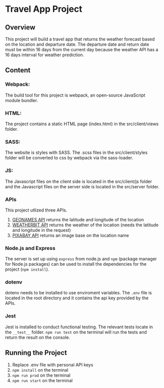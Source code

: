 # Travel App Project

## Overview
This project will build a travel app that returns the weather forecast based on the location and departure date. The departure date and return date must be within 16 days from the current day because the weather API has a 16 days interval for weather prediction.

## Content

### Webpack:
The build tool for this project is webpack, an open-source JavaScript module bundler.

### HTML: 
The project contains a static HTML page (index.html) in the src/client/views folder.

### SASS:
The website is styles with SASS. The .scss files in the src/client/styles folder will be converted to css by webpack via the sass-loader.

### JS:
The Javascript files on the client side is located in the src/client/js folder and the Javascript files on the server side is located in the src/server folder.

### APIs
This project utlized three APIs.

1. [GEONAMES API](https://www.geonames.org) returns the latitude and longitude of the location
2. [WEATHERBIT API](https://www.weatherbit.io) returns the weather of the location (needs the latitude and longitude in the request)
3. [PIXABAY API](https://pixabay.com) returns an image base on the location name

### Node.js and Express
The server is set up using `express` from node.js and `npm` (package manager for Node.js packages) can be used to install the dependencies for the project (`npm install`).

### dotenv
dotenv needs to be installed to use enviroment variables. The `.env` file is located in the root directory and it contains the api key provided by the APIs.

### Jest
Jest is installed to conduct functional testing. The relevant tests locate in the `__test__` folder. `npm run test` on the terminal will run the tests and return the result on the console.

## Running the Project

1. Replace .env file with personal API keys
2. `npm install` on the terminal
3. `npm run prod` on the terminal
4. `npm run start` on the terminal
